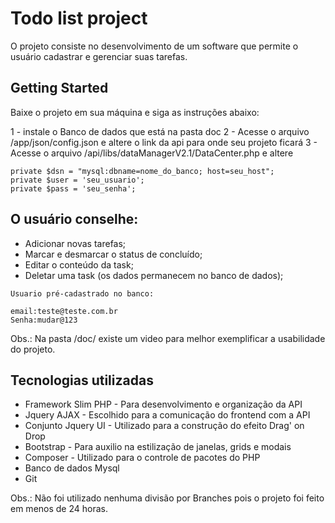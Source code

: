 # Todo list project

O projeto consiste no desenvolvimento de um software que permite o usuário cadastrar e gerenciar suas tarefas.

## Getting Started

Baixe o projeto em sua máquina e siga as instruções abaixo:

1 - instale o Banco de dados que está na pasta doc
2 - Acesse o arquivo /app/json/config.json e altere o link da api para onde seu projeto ficará
3 - Acesse o arquivo /api/libs/dataManagerV2.1/DataCenter.php e altere

```
private $dsn = "mysql:dbname=nome_do_banco; host=seu_host";
private $user = 'seu_usuario';
private $pass = 'seu_senha';

```

## O usuário conselhe:

- Adicionar novas tarefas;
- Marcar e desmarcar o status de concluído;
- Editar o conteúdo da task;
- Deletar uma task (os dados permanecem no banco de dados);

```
Usuario pré-cadastrado no banco: 

email:teste@teste.com.br
Senha:mudar@123

```

Obs.: Na pasta /doc/ existe um video para melhor exemplificar a usabilidade do projeto.

## Tecnologias utilizadas

- Framework Slim PHP - Para desenvolvimento e organização da API
- Jquery AJAX - Escolhido para a comunicação do frontend com a API
- Conjunto Jquery UI - Utilizado para a construção do efeito Drag' on Drop
- Bootstrap - Para auxilio na estilização de janelas, grids e modais
- Composer - Utilizado para o controle de pacotes do PHP
- Banco de dados Mysql 
- Git

Obs.: Não foi utilizado nenhuma divisão por Branches pois o projeto foi feito em menos de 24 horas.

